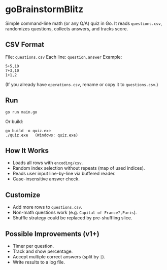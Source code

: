 # goBrainstormBlitz

Simple command-line math (or any Q/A) quiz in Go. It reads `questions.csv`, randomizes questions, collects answers, and tracks score.

## CSV Format
File: `questions.csv`
Each line: `question,answer`
Example:
```
5+5,10
7+3,10
1+1,2
```

(If you already have `operations.csv`, rename or copy it to `questions.csv`.)

## Run
```
go run main.go
```
Or build:
```
go build -o quiz.exe
./quiz.exe   (Windows: quiz.exe)
```

## How It Works
- Loads all rows with `encoding/csv`.
- Random index selection without repeats (map of used indices).
- Reads user input line-by-line via buffered reader.
- Case-insensitive answer check.

## Customize
- Add more rows to `questions.csv`.
- Non-math questions work (e.g. `Capital of France?,Paris`).
- Shuffle strategy could be replaced by pre-shuffling slice.

## Possible Improvements (v1+)
- Timer per question.
- Track and show percentage.
- Accept multiple correct answers (split by `|`).
- Write results to a log file.
